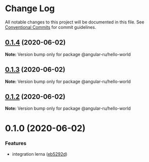 # Change Log

All notable changes to this project will be documented in this file.
See [Conventional Commits](https://conventionalcommits.org) for commit guidelines.

## [0.1.4](https://github.com/Angular-RU/angular-ru-sdk/compare/v0.1.3...v0.1.4) (2020-06-02)

**Note:** Version bump only for package @angular-ru/hello-world





## [0.1.3](https://github.com/Angular-RU/angular-ru-sdk/compare/v0.1.2...v0.1.3) (2020-06-02)

**Note:** Version bump only for package @angular-ru/hello-world





## [0.1.2](https://github.com/Angular-RU/angular-ru-sdk/compare/v0.1.1...v0.1.2) (2020-06-02)

**Note:** Version bump only for package @angular-ru/hello-world





# 0.1.0 (2020-06-02)


### Features

* integration lerna ([eb5292d](https://github.com/Angular-RU/angular-ru-sdk/commit/eb5292dd2db367e9ff67a1de903d0687f02a98b5))
